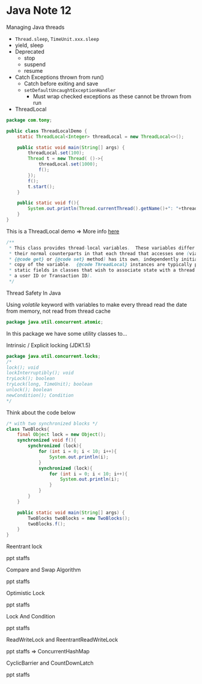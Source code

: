 # Java Note 12

Managing Java threads

* `Thread.sleep`, `TimeUnit.xxx.sleep`
* yield, sleep
* Deprecated
  * stop
  * suspend
  * resume
* Catch Exceptions thrown from run()
  * Catch before exiting and save
  * `setDefaultUncaughtExceptionHandler`
    * Must wrap checked exceptions as these cannot be thrown from run
* ThreadLocal

```java
package com.tony;

public class ThreadLocalDemo {
    static ThreadLocal<Integer> threadLocal = new ThreadLocal<>();

    public static void main(String[] args) {
        threadLocal.set(100);
        Thread t = new Thread( ()->{
            threadLocal.set(1000);
            f();
        });
        f();
        t.start();
    }

    public static void f(){
        System.out.println(Thread.currentThread().getName()+": "+threadLocal.get());
    }
}
```

This is a ThreadLocal demo =>  More info [here](https://www.jianshu.com/p/3c5d7f09dfbd)

```java
/**
 * This class provides thread-local variables.  These variables differ from
 * their normal counterparts in that each thread that accesses one (via its
 * {@code get} or {@code set} method) has its own, independently initialized
 * copy of the variable.  {@code ThreadLocal} instances are typically private
 * static fields in classes that wish to associate state with a thread (e.g.,
 * a user ID or Transaction ID).
 */
```

Thread Safety In Java

Using *volatile* keyword with variables to make every thread read the date from memory, not read from thread cache

```java
package java.util.concurrent.atomic;
```

In this package we have some utility classes to...

Intrinsic / Explicit locking (JDK1.5)

```java
package java.util.concurrent.locks;
/*
lock(); void
lockInterruptibly(); void
tryLock(); boolean
tryLock(long, TimeUnit); boolean
unlock(); boolean
newCondition(); Condition
*/
```

Think about the code below

```java
/* with two synchronized blocks */
class TwoBlocks{
    final Object lock = new Object();
    synchronized void f(){
        synchronized (lock){
            for (int i = 0; i < 10; i++){
                System.out.println(i);
            }
            synchronized (lock){
                for (int i = 0; i < 10; i++){
                    System.out.println(i);
                }
            }
        }
    }

    public static void main(String[] args) {
        TwoBlocks twoBlocks = new TwoBlocks();
        twoBlocks.f();
    }
}
```



Reentrant lock

ppt staffs

Compare and Swap Algorithm

ppt staffs

Optimistic Lock

ppt staffs

Lock And Condition

ppt staffs

ReadWriteLock and ReentrantReadWriteLock

ppt staffs => ConcurrentHashMap

CyclicBarrier and CountDownLatch

ppt staffs

